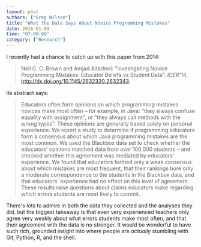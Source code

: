 ```yaml
---
layout: post
authors: ["Greg Wilson"]
title: "What the Data Says About Novice Programming Mistakes"
date: 2016-01-09
time: "07:00:00"
category: ["Research"]
---
```

I recently had a chance to catch up with this paper from 2014:

> Neil C. C. Brown and Amjad Altadmri:
> "Investigating Novice Programming Mistakes: Educator Beliefs vs Student Data".
> *ICER'14*, http://dx.doi.org/10.1145/2632320.2632343.

Its abstract says:

> Educators often form opinions on which programming mistakes novices make most often – for example, in Java:
> "they always confuse equality with assignment", or "they always call methods with the wrong types".
> These opinions are generally based solely on personal experience.
> We report a study to determine if programming educators form a consensus about which Java programming mistakes are the most common.
> We used the Blackbox data set to check whether the educators' opinions matched data from over 100,000 students –
> and checked whether this agreement was mediated by educators' experience.
> We found that educators formed only a weak consensus about which mistakes are most frequent,
> that their rankings bore only a moderate correspondence to the students in the Blackbox data,
> and that educators' experience had no effect on this level of agreement.
> These results raise questions about claims educators make regarding which errors students are most likely to commit.

There's lots to admire in both the data they collected and the analyses they did,
but the biggest takeaway is that even very experienced teachers only agree very weakly about
what errors students make most often,
and that their agreement with the data is no stronger.
It would be wonderful to have such rich, grounded insight into
where people are *actually* stumbling with Git, Python, R, and the shell.
